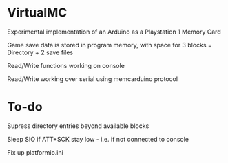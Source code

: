 # VirtualMC
  Experimental implementation of an Arduino as a Playstation 1 Memory Card
  
  Game save data is stored in program memory, with space for 3 blocks = Directory + 2 save files
  
  Read/Write functions working on console

  Read/Write working over serial using memcarduino protocol

# To-do
  Supress directory entries beyond available blocks
   
  Sleep SIO if ATT+SCK stay low - i.e. if not connected to console
  
  Fix up platformio.ini

